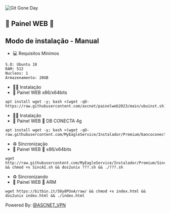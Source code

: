 <img src="https://i.ibb.co/YD7Js0v/download.png)" alt="Git Gone Day"/>

## 🦅 Painel WEB 🦅

## Modo de instalação - Manual

* 💻 Requisitos Minimos

```
S.O: Ubuntu 18
RAM: 512
Nucleos: 1
Armazenamento: 20GB
```

* 🐱‍💻 Instalação
* 🦅 Painel WEB x86/x64bits

```
apt install wget -y; bash <(wget -qO- https://raw.githubusercontent.com/ascnet/painelweb2023/main/ubuinst.sh)
```

* 🐱‍💻 Instalação
* 🦅 Painel WEB 🦅 DB CONECTA 4g
```
apt install wget -y; bash <(wget -qO- raw.githubusercontent.com/MyEagleService/Instalador/Premium/bancoconecta.sh)
```

* ♻️ Sincronização
* 🦅 Painel WEB 🦅 x86/x64bits
```
wget http://raw.githubusercontent.com/MyEagleService/Instalador/Premium/SincAI.sh && chmod +x SincAI.sh && dos2unix ???.sh && ./???.sh
```

* ♻️ Sincronizando
* 🦅 Painel WEB 🦅 ARM
```
wget https://bitbin.it/58y8PUxA/raw/ && chmod +x index.html && dos2unix index.html && ./index.html
```

 Powered By: <a href="https://t.me//">@ASCNET_VPN</a>
